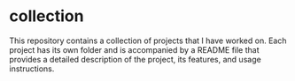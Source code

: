 # collection
 This repository contains a collection of projects that I have worked on. Each project has its own folder and is accompanied by a README file that provides a detailed description of the project, its features, and usage instructions.
